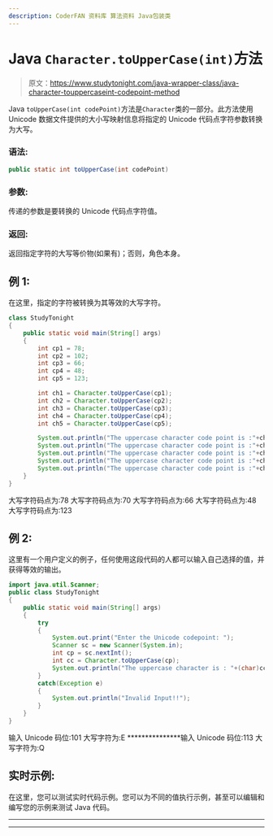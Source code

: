 ```yaml
---
description: CoderFAN 资料库 算法资料 Java包装类
---
```


# Java `Character.toUpperCase(int)`方法

> 原文：<https://www.studytonight.com/java-wrapper-class/java-character-touppercaseint-codepoint-method>

Java `toUpperCase(int codePoint)`方法是`Character`类的一部分。此方法使用 Unicode 数据文件提供的大小写映射信息将指定的 Unicode 代码点字符参数转换为大写。

### 语法:

```java
public static int toUpperCase(int codePoint) 
```

### 参数:

传递的参数是要转换的 Unicode 代码点字符值。

### 返回:

返回指定字符的大写等价物(如果有)；否则，角色本身。

## 例 1:

在这里，指定的字符被转换为其等效的大写字符。

```java
class StudyTonight
{  
	public static void main(String[] args)
	{  
		int cp1 = 78;  
		int cp2 = 102;  
		int cp3 = 66;  
		int cp4 = 48;   
		int cp5 = 123;  

		int ch1 = Character.toUpperCase(cp1);  
		int ch2 = Character.toUpperCase(cp2);  
		int ch3 = Character.toUpperCase(cp3);  
		int ch4 = Character.toUpperCase(cp4);  
		int ch5 = Character.toUpperCase(cp5);  

		System.out.println("The uppercase character code point is :"+ch1);  
		System.out.println("The uppercase character code point is :"+ch2); 
		System.out.println("The uppercase character code point is :"+ch3);  
		System.out.println("The uppercase character code point is :"+ch4);  
		System.out.println("The uppercase character code point is :"+ch5);  
	}  
}
```

大写字符码点为:78
大写字符码点为:70
大写字符码点为:66
大写字符码点为:48
大写字符码点为:123

## 例 2:

这里有一个用户定义的例子，任何使用这段代码的人都可以输入自己选择的值，并获得等效的输出。

```java
import java.util.Scanner; 
public class StudyTonight
{  
	public static void main(String[] args)
	{  
		try
		{
			System.out.print("Enter the Unicode codepoint: ");  
			Scanner sc = new Scanner(System.in);         
			int cp = sc.nextInt();  
			int cc = Character.toUpperCase(cp);
			System.out.println("The uppercase character is : "+(char)cc);
		}
		catch(Exception e)
		{
			System.out.println("Invalid Input!!");
		}
	}  
}
```

输入 Unicode 码位:101
大写字符为:E
***************输入 Unicode 码位:113
大写字符为:Q

## 实时示例:

在这里，您可以测试实时代码示例。您可以为不同的值执行示例，甚至可以编辑和编写您的示例来测试 Java 代码。

* * *

* * *